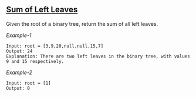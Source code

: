 ## [Sum of Left Leaves](https://leetcode.com/problems/sum-of-left-leaves/)

Given the root of a binary tree, return the sum of all left leaves.

*Example-1*
```
Input: root = [3,9,20,null,null,15,7] 
Output: 24
Explanation: There are two left leaves in the binary tree, with values 9 and 15 respectively.
```

*Example-2*
```
Input: root = [1] 
Output: 0
```
